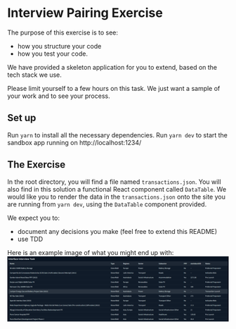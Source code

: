 # Interview Pairing Exercise
The purpose of this exercise is to see:
- how you structure your code
- how you test your code.

We have provided a skeleton application for you to extend, based on the tech stack we use.

Please limit yourself to a few hours on this task. We just want a sample of your work and to see your process.

## Set up
Run `yarn` to install all the necessary dependencies.
Run `yarn dev` to start the sandbox app running on http://localhost:1234/

## The Exercise
In the root directory, you will find a file named `transactions.json`. You will also find in this solution a functional 
React component called `DataTable`. We would like you to render the data in the `transactions.json` onto the site 
you are running from `yarn dev`, using the `DataTable` component provided.

We expect you to:
- document any decisions you make (feel free to extend this README)
- use TDD

Here is an example image of what you might end up with:
![Example Result](./example-result.png)
